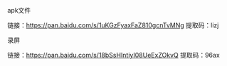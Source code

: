 apk文件

链接：https://pan.baidu.com/s/1uKGzFyaxFaZ810gcnTvMNg 
提取码：lizj



录屏

链接：https://pan.baidu.com/s/18bSsHIntiyI08UeExZOkvQ 
提取码：96ax

